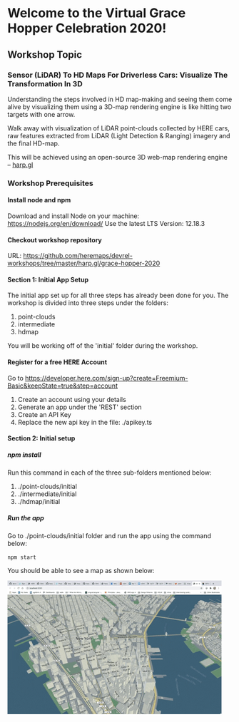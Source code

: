 # Welcome to the Virtual Grace Hopper Celebration 2020!

## Workshop Topic
### Sensor (LiDAR) To HD Maps For Driverless Cars: Visualize The Transformation In 3D

Understanding the steps involved in HD map-making and seeing them come alive by visualizing them using a 3D-map rendering engine is like hitting two targets with one arrow.

Walk away with visualization of LiDAR point-clouds collected by HERE cars, raw features extracted from LiDAR (Light Detection & Ranging) imagery and the final HD-map. 

This will be achieved using an open-source 3D web-map rendering engine – [harp.gl](https://www.harp.gl/)


### Workshop Prerequisites

#### Install node and npm

Download and install Node on your machine: https://nodejs.org/en/download/
Use the latest LTS Version: 12.18.3

#### Checkout workshop repository
URL: https://github.com/heremaps/devrel-workshops/tree/master/harp.gl/grace-hopper-2020

#### Section 1: Initial App Setup
The initial app set up for all three steps has already been done for you. 
The workshop is divided into three steps under the folders: 
1. point-clouds
2. intermediate
3. hdmap

You will be working off of the 'initial' folder during the workshop.

#### Register for a free HERE Account

Go to https://developer.here.com/sign-up?create=Freemium-Basic&keepState=true&step=account

1. Create an account using your details
2. Generate an app under the 'REST' section
3. Create an API Key
4. Replace the new api key in the file: ./apikey.ts

#### Section 2: Initial setup

##### npm install
Run this command in each of the three sub-folders mentioned below:

1. ./point-clouds/initial 
2. ./intermediate/initial
3. ./hdmap/initial

##### Run the app
Go to ./point-clouds/initial folder and run the app using the command below:

````
npm start
````

You should be able to see a map as shown below:

![](MapGIF.gif)
